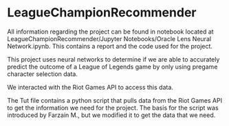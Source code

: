 # LeagueChampionRecommender

All information regarding the project can be found in notebook located at LeagueChampionRecommender/Jupyter Notebooks/Oracle Lens Neural Network.ipynb. This contains a report and the code used for the project.

This project uses neural networks to determine if we are able to accurately predict the outcome of a League of Legends game by only using pregame character selection data. 

We interacted with the Riot Games API to access this data.


The Tut file contains a python script that pulls data from the Riot Games API to get the information we need for the project. The basis for the script was introduced by Farzain M., but we modified it to get the data that we need. 
